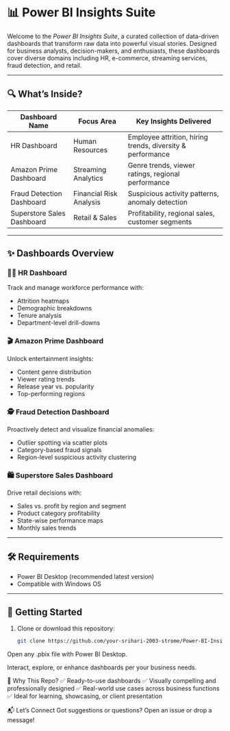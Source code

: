 # 📊 Power BI Insights Suite

Welcome to the *Power BI Insights Suite*, a curated collection of data-driven dashboards that transform raw data into powerful visual stories. Designed for business analysts, decision-makers, and enthusiasts, these dashboards cover diverse domains including HR, e-commerce, streaming services, fraud detection, and retail.

---

## 🔍 What’s Inside?

| Dashboard Name             | Focus Area              | Key Insights Delivered                                           |
|---------------------------|--------------------------|------------------------------------------------------------------|
| HR Dashboard              | Human Resources          | Employee attrition, hiring trends, diversity & performance      |
| Amazon Prime Dashboard    | Streaming Analytics      | Genre trends, viewer ratings, regional performance              |
| Fraud Detection Dashboard | Financial Risk Analysis  | Suspicious activity patterns, anomaly detection                 |
| Superstore Sales Dashboard| Retail & Sales           | Profitability, regional sales, customer segments                |


---

## ✨ Dashboards Overview

### 🧑‍💼 HR Dashboard
Track and manage workforce performance with:
- Attrition heatmaps
- Demographic breakdowns
- Tenure analysis
- Department-level drill-downs

### 🎬 Amazon Prime Dashboard
Unlock entertainment insights:
- Content genre distribution
- Viewer rating trends
- Release year vs. popularity
- Top-performing regions

### 🕵️ Fraud Detection Dashboard
Proactively detect and visualize financial anomalies:
- Outlier spotting via scatter plots
- Category-based fraud signals
- Region-level suspicious activity clustering

### 🛍 Superstore Sales Dashboard
Drive retail decisions with:
- Sales vs. profit by region and segment
- Product category profitability
- State-wise performance maps
- Monthly sales trends

---

## 🛠 Requirements

- Power BI Desktop (recommended latest version)
- Compatible with Windows OS

---

## 🚀 Getting Started

1. Clone or download this repository:
   ```bash
   git clone https://github.com/your-srihari-2003-strome/Power-BI-Insights-Suite.git
Open any .pbix file with Power BI Desktop.

Interact, explore, or enhance dashboards per your business needs.

📌 Why This Repo?
✅ Ready-to-use dashboards
✅ Visually compelling and professionally designed
✅ Real-world use cases across business functions
✅ Ideal for learning, showcasing, or client presentation

📬 Let’s Connect
Got suggestions or questions?
Open an issue or drop a message!
